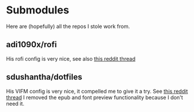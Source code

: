 # Submodules
Here are (hopefully) all the repos I stole work from.

## adi1090x/rofi
His rofi config is very nice, see also [this reddit thread](https://www.reddit.com/r/unixporn/comments/fsx8bo/oc_rofi_new_applications_launchers_for_rofi/)

## sdushantha/dotfiles
His VIFM config is very nice, it compelled me to give it a try. See [this reddit thread](https://old.reddit.com/r/unixporn/comments/fx32el/oc_managed_to_get_audio_epub_pdf_video_image_and/)
I removed the epub and font preview functionality because I don't need it.
